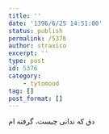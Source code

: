 ```yaml
---
title: ''
date: '1396/6/25 14:51:00'
status: publish
permalink: /5376
author: straxico
excerpt: ''
type: post
id: 5376
category:
    - tytomood
tag: []
post_format: []
---
```

دق که ندانی چیست، گرفته ام